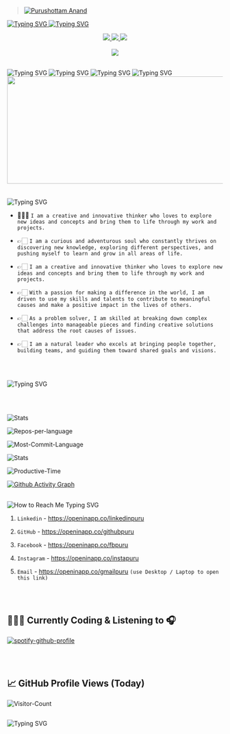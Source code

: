 <!--
[![CodeTime badge](https://img.shields.io/endpoint?style=social&url=https%3A%2F%2Fapi.codetime.dev%2Fshield%3Fid%3D17354%26project%3D%26in%3D0)](https://codetime.dev)
-->

> [![Purushottam Anand](https://github.com/creativepuru.png?size=100)](https://github.com/creativepuru "Purushottam Anand 🇮🇳 on GitHub ☕")


<!-- 
<div align="center">
<img src="https://media.giphy.com/media/ko7twHhomhk8E/giphy.gif?size=100"/>
</div>
-->

<p align="left">
<a href="https://github.com/creativepuru">
    <img src="https://readme-typing-svg.demolab.com?font=Calibri&size=26&pause=300&multiline=true&width=500&height=120&lines=........+Purushottam+Anand;.....+Data+Scientist+%7C+AI+Engineer+%7C+Robotics;.....+AI+%7C+Machine+Learning+%7C+Computer+Vision" alt="Typing SVG" />

<img src="https://readme-typing-svg.demolab.com?font=Calibri&size=28&pause=500&multiline=false&width=1000&height=150&lines=April+11,+2023+marks+the+beginning+of+my+coding+journey+on+GitHub+☕;We+can+create+a+remarkable+history+together+🤝;Join+me+on+this+Journey+by+following+me+on+GitHub+✨" alt="Typing SVG" />
</a>
<br/>
</p>

<p align="center">

<a href="https://openinapp.co/linkedinpuru">
    <img src="https://img.shields.io/badge/-Linkedin-blue?style=social&logo=linkedin">
</a> 

<a href="https://openinapp.co/cvpuru">
    <img src="https://img.shields.io/badge/Resume-blue?style=social&logo=adobe">
</a> 

<a href="mailto:creativepurus@gmail.com">
    <img src="https://img.shields.io/badge/Gmail-red?style=social&logo=gmail&logoColor=red">
</a> <br> </br>

<!-- <a href="">
    <img src="https://img.shields.io/badge/Website-The_Viral_Section-red?style=social&logo=wordpress">
</a>
<a href='https://scholar.google.com/citations?user=' target="_blank">
    <img alt='GoogleScholar' src='https://img.shields.io/badge/Scholar-100000?style=flat&logo=GoogleScholar&logoColor=white&&color=0181FF'>
</a> 
<a href="https://pypi.org/user/creativepurus/">
    <img src="https://img.shields.io/badge/PyPi-creativepurus-blue?style=flat-square&logo=pypi&logoColor=white">
</a> -->

<a href="https://github.com/creativepuru">
    <img src="https://github-stats-alpha.vercel.app/api?username=creativepuru&cc=22272e&tc=37BCF6&ic=fff&bc=0000">
</a> <br> </br>

<!-- <a href="https://github.com/creativepuru?tab=repositories">
    <img src="https://github-readme-stats.vercel.app/api?username=creativepuru&cc=22272e&tc=37BCF6&ic=fff&bc=0000">
</a>
-->

</p>

<img src="https://readme-typing-svg.demolab.com?font=Calibri&size=28&duration=1000&pause=2000&multiline=true&width=500&height=50&lines=Hi,+I+am+Purushottam+:)" alt="Typing SVG" />

<img src="https://readme-typing-svg.demolab.com?font=Calibri&size=25&duration=1000&pause=2000&multiline=true&width=500&height=50&lines=I+am+interested+in+AI,+ML,+Data+Science,+Robotics" alt="Typing SVG" />

<img src="https://readme-typing-svg.demolab.com?font=Calibri&size=30&duration=1000&pause=2000&multiline=true&width=1000&height=50&lines=I+am+looking+to+collaborate+on+the+topics+related+to+AI,+ML,+Robotics" alt="Typing SVG" />

<img src="https://readme-typing-svg.demolab.com?font=Calibri&size=30&duration=1000&pause=2000&multiline=true&width=1200&height=100&lines=I+am+currently+learning+Machine+Learning,+Data+Science,+Artificial+Intelligence+and+Robotics" alt="Typing SVG" />

<div align="center">
<img src="https://media.giphy.com/media/dWesBcTLavkZuG35MI/giphy.gif" width="600" height="250"/>
</div>
<br> </br>

<img src="https://readme-typing-svg.demolab.com?font=Calibri&size=28&duration=3000&pause=2000&multiline=true&width=500&height=50&lines=🌟+ABOUT+ME+:" alt="Typing SVG" />


<!-- Code to convert written code into copy-able sentence (use ``` multiline to achieve this):

``` 
![ABOUT ME](https://readme-typing-svg.demolab.com?font=Calibri&size=28&duration=3000&pause=2000&multiline=true&width=500&height=50&lines=ABOUT+ME+:) 
```

```
👨🏻‍💻 I am a creative and innovative thinker who loves to explore new ideas and concepts and bring them to life through my work and projects.
```

-->

<!-- Code to convert a sentence/word into a link :

* [I am a creative and innovative thinker who loves to explore new ideas and concepts and bring them to life through my work and projects.](https://github.com/creativepuru)
-->

* 👨🏻‍💻 `I am a creative and innovative thinker who loves to explore new ideas and concepts and bring them to life through my work and projects.`


* 👉🏻 `I am a curious and adventurous soul who constantly thrives on discovering new knowledge, exploring different perspectives, and pushing myself to learn and grow in all areas of life.`


* 👉🏻 `I am a creative and innovative thinker who loves to explore new ideas and concepts and bring them to life through my work and projects.`


* 👉🏻 `With a passion for making a difference in the world, I am driven to use my skills and talents to contribute to meaningful causes and make a positive impact in the lives of others.`


* 👉🏻 `As a problem solver, I am skilled at breaking down complex challenges into manageable pieces and finding creative solutions that address the root causes of issues.`


* 👉🏻 `I am a natural leader who excels at bringing people together, building teams, and guiding them toward shared goals and visions.`

<br> </br>

<img src="https://readme-typing-svg.demolab.com?font=Calibri&size=25&duration=1000&pause=1000&multiline=true&width=500&height=30&lines=🔥+MY+GITHUB+STATS" alt="Typing SVG" />

<br> </br>

![Stats](http://github-readme-streak-stats.herokuapp.com?user=creativepuru&theme=nightowl&date_format=M%20j%5B%2C%20Y%5D)

![Repos-per-language](http://github-profile-summary-cards.vercel.app/api/cards/repos-per-language?username=creativepuru&theme=nightowl)

![Most-Commit-Language](http://github-profile-summary-cards.vercel.app/api/cards/most-commit-language?username=creativepuru&theme=nightowl)

![Stats](http://github-profile-summary-cards.vercel.app/api/cards/stats?username=creativepuru&theme=nightowl)

![Productive-Time](http://github-profile-summary-cards.vercel.app/api/cards/productive-time?username=creativepuru&theme=nightowl&utcOffset=5.30)

[![Github Activity Graph](https://github-readme-activity-graph.cyclic.app/graph?username=creativepuru&theme=nightowl)](https://github.com/creativepuru/)

<!--
![GitHub Month Wise Contribution Graph](http://github-profile-summary-cards.vercel.app/api/cards/profile-details?username=creativepuru&theme=nightowl)
-->

<br>

<img src="https://readme-typing-svg.demolab.com?font=Calibri&size=28&duration=2000&pause=1000&multiline=true&width=600&height=40&lines=📲+How+to+reach+me+-+Social+Links+💻+" alt="How to Reach Me Typing SVG" />

1. `Linkedin` - https://openinapp.co/linkedinpuru


2. `GitHub` - https://openinapp.co/githubpuru


3. `Facebook` - https://openinapp.co/fbpuru


4. `Instagram` - https://openinapp.co/instapuru


5. `Email` - https://openinapp.co/gmailpuru   `(use Desktop / Laptop to open this link)`

<br> </br>

## 👨🏻‍💻 Currently Coding & Listening to 🎧

[![spotify-github-profile](https://spotify-github-profile.vercel.app/api/view?uid=11159336621&cover_image=true&theme=novatorem&show_offline=false&bar_color=53b14f&bar_color_cover=false)](https://open.spotify.com/user/31xlitivfce4cu3wd4dglpn6xem4)

<br> </br>


## 📈 GitHub Profile Views (Today)

![Visitor-Count](https://profile-counter.glitch.me/{creativepuru}/count.svg)

## 
<img src="https://readme-typing-svg.demolab.com?font=Calibri&size=25&duration=2000&pause=1000&multiline=true&width=500&height=70&lines=EXPLORE+MORE+ON+MY+PROFILE+BELOW+:+" alt="Typing SVG" />

